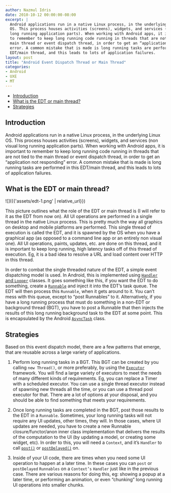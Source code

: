 ```yaml
---
author: Nazmul Idris
date: 2010-10-12 00:00:00-08:00
excerpt: | 
  Android applications run in a native Linux process, in the underlying Linux
  OS. This process houses activities (screens), widgets, and services (non visual
  long running application parts). When working with Android apps, it is important
  to remember to keep long running code running in threads that are not tied to the
  main thread or event dispatch thread, in order to get an “application not responding”
  error. A common mistake that is made is long running tasks are performed in this
  EDT/main thread, and this leads to lots of application failures.
layout: post
title: "Android Event Dispatch Thread or Main Thread"
categories:
- Android
- UXE
- MT
---
```


<!-- START doctoc generated TOC please keep comment here to allow auto update -->
<!-- DON'T EDIT THIS SECTION, INSTEAD RE-RUN doctoc TO UPDATE -->


- [Introduction](#introduction)
- [What is the EDT or main thread?](#what-is-the-edt-or-main-thread)
- [Strategies](#strategies)

<!-- END doctoc generated TOC please keep comment here to allow auto update -->

## Introduction

Android applications run in a native Linux process, in the underlying Linux OS. This process houses activities (screens), widgets, and services (non visual long running application parts). When working with Android apps, it is important to remember to keep long running code running in threads that are not tied to the main thread or event dispatch thread, in order to get an “application not responding” error. A common mistake that is made is long running tasks are performed in this EDT/main thread, and this leads to lots of application failures.

## What is the EDT or main thread?

![]({{'assets/edt-1.png' | relative_url}})

This picture outlines what the role of the EDT or main thread is (I will refer to it as the EDT from now on). All UI operations are performed in a single thread in the native Linux process. This is pretty much the way all graphics on desktop and mobile platforms are performed. This single thread of execution is called the EDT, and it is spawned by the OS when you have a graphical app (as opposed to a command line app or an entirely non visual one). All UI operations, paints, updates, etc. are done on this thread, and it is important to keep long running, high latency tasks off of this thread of execution. Eg, it is a bad idea to resolve a URL and load content over HTTP in this thread.

In order to combat the single threaded nature of the EDT, a simple event dispatching model is used. In Android, this is implemented using [`Handler` and `Looper`](http://developer.android.com/reference/android/os/Looper.html) classes. It goes something like this, if you want the EDT
 to do something, create a [`Runnable`](http://developer.android.com/reference/java/lang/Runnable.html) and inject it into the EDT’s task queue. The EDT will then process this `Runnable`, when it gets around to it. You can’t mess with this queue, except to “post Runnables” to it. Alternatively, if you have a long running process that must do something in a non-EDT or background thread (BGT), you have to post a Runnable that then injects the results of this long running background task to the EDT at some point. This is encapsulated by the Android [`AsyncTask`](http://developer.android.com/reference/android/os/AsyncTask.html) class.

## Strategies

Based on this event dispatch model, there are a few patterns that emerge, that are reusable across a large variety of applications.
    
  1. Perform long running tasks in a BGT. This BGT can be created by you calling `new Thread()`, or more preferably, by using the [`Executor`](http://download.oracle.com/javase/1.5.0/docs/api/java/util/concurrent/Executor.html) framework. You will find a large variety of executors to meet the needs of many different kinds of requirements. Eg, you can replace a Timer with a scheduled executor. You can use a single thread executor instead of spawning new threads all the time, or you can use a thread pool executor for that. There are a lot of options at your disposal, and you should be able to find something that meets your requirements.
    
  2. Once long running tasks are completed in the BGT, post those results to the EDT in a `Runnable`. Sometimes, your long running tasks will not require any UI updates, other times, they will. In those cases, where UI updates are needed, you have to create a new Runnable closure/functor/anon inner class implementation that delivers the results of the computation to the UI (by updating a model, or creating some widget, etc). In order to this, you will need a `Context`, and it’s `Handler` to call [`post()`](http://developer.android.com/reference/android/os/Handler.html#post(java.lang.Runnable)) or [`postDelayed()`](
  https://developer.android.com/reference/android/os/Handler#postDelayed(java.lang.Runnable,%20long)) on.
    
  3. Inside of your UI code, there are times when you need some UI operation to happen at a later time. In these cases you can `post` or `postDelayed` `Runnables` on a `Context’s` `Handler` just like in the previous case. There are various reasons for doing this, eg: showing a popup at a later time, or performing an animation, or even “chunking” long running UI operations into smaller chunks.

